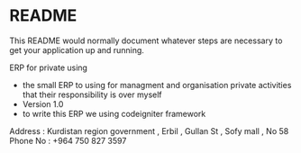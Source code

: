 # README #

This README would normally document whatever steps are necessary to get your application up and running.

ERP for private using

* the small ERP to using for managment and organisation private activities that their responsibility is over myself
* Version 1.0
* to write this ERP we using codeigniter framework

Address : Kurdistan region government , Erbil , Gullan St , Sofy mall , No 58
Phone No : +964 750 827 3597